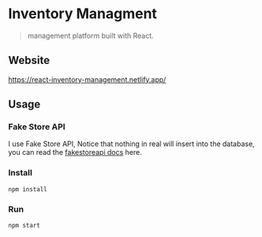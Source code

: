 # Inventory Managment

> management platform built with React.

## Website

https://react-inventory-management.netlify.app/

## Usage

### Fake Store API

I use Fake Store API, Notice that nothing in real will insert into the database, you can read the [fakestoreapi docs](https://fakestoreapi.com/docs) here.

### Install

```
npm install
```

### Run

```
npm start
```
